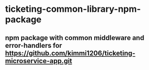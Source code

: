 # ticketing-common-library-npm-package

## npm package with common middleware and error-handlers for https://github.com/kimmi1206/ticketing-microservice-app.git
